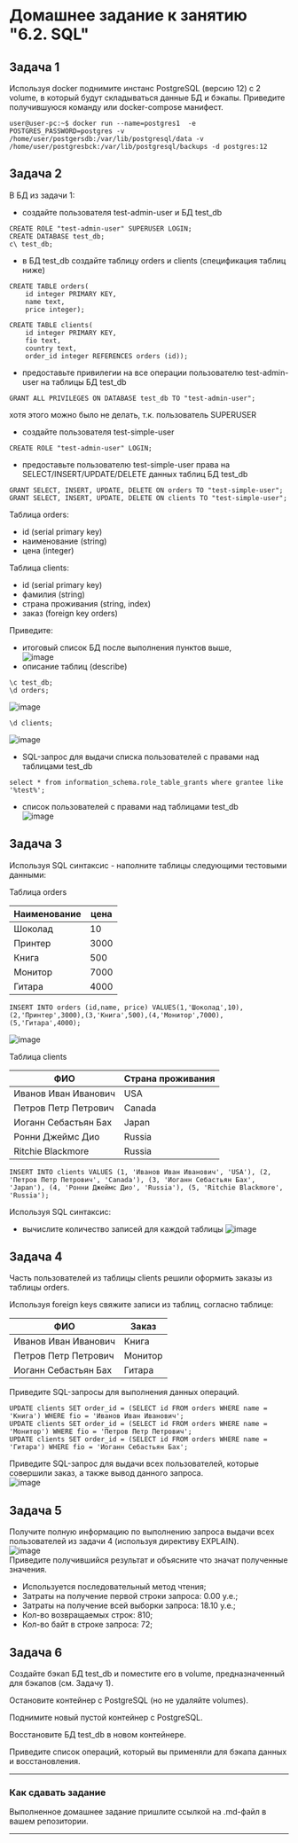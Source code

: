 # Домашнее задание к занятию "6.2. SQL"
## Задача 1
Используя docker поднимите инстанс PostgreSQL (версию 12) c 2 volume, 
в который будут складываться данные БД и бэкапы.
Приведите получившуюся команду или docker-compose манифест.
```
user@user-pc:~$ docker run --name=postgres1  -e POSTGRES_PASSWORD=postgres -v /home/user/postgersdb:/var/lib/postgresql/data -v /home/user/postgresbck:/var/lib/postgresql/backups -d postgres:12
```

## Задача 2
В БД из задачи 1: 
- создайте пользователя test-admin-user и БД test_db
```
CREATE ROLE "test-admin-user" SUPERUSER LOGIN;
CREATE DATABASE test_db;
c\ test_db;
```
- в БД test_db создайте таблицу orders и clients (спeцификация таблиц ниже)
```
CREATE TABLE orders(
    id integer PRIMARY KEY,
    name text,
    price integer);
```
```
CREATE TABLE clients(
    id integer PRIMARY KEY,
    fio text,
    country text,
    order_id integer REFERENCES orders (id)); 
```
- предоставьте привилегии на все операции пользователю test-admin-user на таблицы БД test_db
```
GRANT ALL PRIVILEGES ON DATABASE test_db TO "test-admin-user";
```
хотя этого можно было не делать, т.к. пользователь SUPERUSER
- создайте пользователя test-simple-user  
```
CREATE ROLE "test-admin-user" LOGIN;
```
- предоставьте пользователю test-simple-user права на SELECT/INSERT/UPDATE/DELETE данных таблиц БД test_db  
```
GRANT SELECT, INSERT, UPDATE, DELETE ON orders TO "test-simple-user";
GRANT SELECT, INSERT, UPDATE, DELETE ON clients TO "test-simple-user";
```
Таблица orders:
- id (serial primary key)
- наименование (string)
- цена (integer)

Таблица clients:
- id (serial primary key)
- фамилия (string)
- страна проживания (string, index)
- заказ (foreign key orders)

Приведите:
- итоговый список БД после выполнения пунктов выше,  
![image](https://user-images.githubusercontent.com/22905019/157863133-35362a31-7554-49de-98f6-73c79a467cc8.png)  
- описание таблиц (describe)  
```
\c test_db;
\d orders;
```
![image](https://user-images.githubusercontent.com/22905019/157864576-2097d741-c333-4c70-a2d3-480573e332e2.png)  

```
\d clients;
```
![image](https://user-images.githubusercontent.com/22905019/157864405-44c9ff57-a0ea-49fa-9e8a-caa5cab3447c.png)  
- SQL-запрос для выдачи списка пользователей с правами над таблицами test_db  
```
select * from information_schema.role_table_grants where grantee like '%test%';
```
- список пользователей с правами над таблицами test_db  
![image](https://user-images.githubusercontent.com/22905019/157880627-ab6ec9db-2efc-493d-a1b5-d550bf6e8552.png)  

## Задача 3

Используя SQL синтаксис - наполните таблицы следующими тестовыми данными:

Таблица orders

|Наименование|цена|
|------------|----|
|Шоколад| 10 |
|Принтер| 3000 |
|Книга| 500 |
|Монитор| 7000|
|Гитара| 4000|
```
INSERT INTO orders (id,name, price) VALUES(1,'Шоколад',10),(2,'Принтер',3000),(3,'Книга',500),(4,'Монитор',7000),(5,'Гитара',4000);  
```
![image](https://user-images.githubusercontent.com/22905019/157881967-3a96dce6-d505-44b8-9928-af8d6ad1cf8e.png)  

Таблица clients

|ФИО|Страна проживания|
|------------|----|
|Иванов Иван Иванович| USA |
|Петров Петр Петрович| Canada |
|Иоганн Себастьян Бах| Japan |
|Ронни Джеймс Дио| Russia|
|Ritchie Blackmore| Russia|
```
INSERT INTO clients VALUES (1, 'Иванов Иван Иванович', 'USA'), (2, 'Петров Петр Петрович', 'Canada'), (3, 'Иоганн Себастьян Бах', 'Japan'), (4, 'Ронни Джеймс Дио', 'Russia'), (5, 'Ritchie Blackmore', 'Russia');
```
Используя SQL синтаксис:
- вычислите количество записей для каждой таблицы 
![image](https://user-images.githubusercontent.com/22905019/158138864-e6666784-f409-42f1-8d68-d87ea7a68f98.png)  

## Задача 4

Часть пользователей из таблицы clients решили оформить заказы из таблицы orders.

Используя foreign keys свяжите записи из таблиц, согласно таблице:

|ФИО|Заказ|
|------------|----|
|Иванов Иван Иванович| Книга |
|Петров Петр Петрович| Монитор |
|Иоганн Себастьян Бах| Гитара |

Приведите SQL-запросы для выполнения данных операций.
```
UPDATE clients SET order_id = (SELECT id FROM orders WHERE name = 'Книга') WHERE fio = 'Иванов Иван Иванович';
UPDATE clients SET order_id = (SELECT id FROM orders WHERE name = 'Монитор') WHERE fio = 'Петров Петр Петрович';
UPDATE clients SET order_id = (SELECT id FROM orders WHERE name = 'Гитара') WHERE fio = 'Иоганн Себастьян Бах';
```
Приведите SQL-запрос для выдачи всех пользователей, которые совершили заказ, а также вывод данного запроса.  
![image](https://user-images.githubusercontent.com/22905019/158140250-29c4cb4a-7aa5-4b95-86fa-df10a533f964.png)  
## Задача 5

Получите полную информацию по выполнению запроса выдачи всех пользователей из задачи 4 
(используя директиву EXPLAIN).  
![image](https://user-images.githubusercontent.com/22905019/158140799-853243c9-1086-4bbd-9ffe-c350c31ca6ee.png)  
Приведите получившийся результат и объясните что значат полученные значения.  
- Используется последовательный метод чтения;
- Затраты на получение первой строки запроса: 0.00 у.е.;
- Затраты на получение всей выборки запроса: 18.10 у.е.;
- Кол-во возвращаемых строк: 810;
- Кол-во байт в строке запроса: 72;
## Задача 6

Создайте бэкап БД test_db и поместите его в volume, предназначенный для бэкапов (см. Задачу 1).

Остановите контейнер с PostgreSQL (но не удаляйте volumes).

Поднимите новый пустой контейнер с PostgreSQL.

Восстановите БД test_db в новом контейнере.

Приведите список операций, который вы применяли для бэкапа данных и восстановления. 

---

### Как cдавать задание

Выполненное домашнее задание пришлите ссылкой на .md-файл в вашем репозитории.

---
